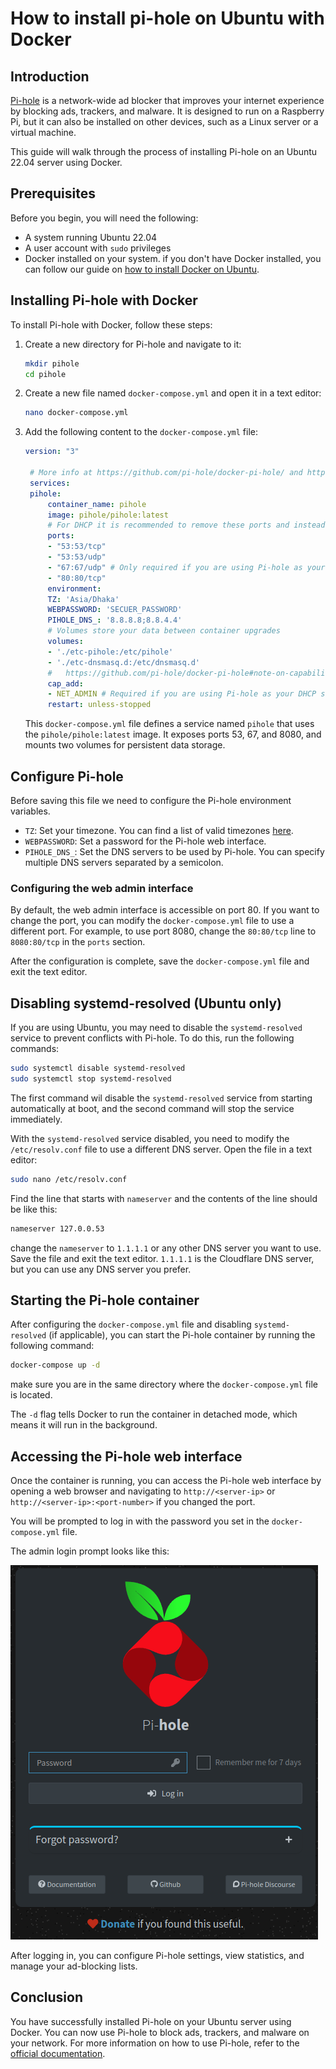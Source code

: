 # How to install pi-hole on Ubuntu with Docker

## Introduction

[Pi-hole](https://pi-hole.net/) is a network-wide ad blocker that improves your internet experience by blocking ads, trackers, and malware. It is designed to run on a Raspberry Pi, but it can also be installed on other devices, such as a Linux server or a virtual machine.

This guide will walk through the process of installing Pi-hole on an Ubuntu 22.04 server using Docker.

## Prerequisites

Before you begin, you will need the following:

- A system running Ubuntu 22.04
- A user account with `sudo` privileges
- Docker installed on your system. if you don't have Docker installed, you can follow our guide on [how to install Docker on Ubuntu](../linux-administration/install-docker.md).


## Installing Pi-hole with Docker

To install Pi-hole with Docker, follow these steps:

1. Create a new directory for Pi-hole and navigate to it:

   ```bash
   mkdir pihole
   cd pihole
   ```
1. Create a new file named `docker-compose.yml` and open it in a text editor:

   ```bash
   nano docker-compose.yml
   ```

1. Add the following content to the `docker-compose.yml` file:

   ```yaml
   version: "3"

    # More info at https://github.com/pi-hole/docker-pi-hole/ and https://docs.pi-hole.net/
    services:
    pihole:
        container_name: pihole
        image: pihole/pihole:latest
        # For DHCP it is recommended to remove these ports and instead add: network_mode: "host"
        ports:
        - "53:53/tcp"
        - "53:53/udp"
        - "67:67/udp" # Only required if you are using Pi-hole as your DHCP server
        - "80:80/tcp"
        environment:
        TZ: 'Asia/Dhaka'
        WEBPASSWORD: 'SECUER_PASSWORD'
        PIHOLE_DNS_: '8.8.8.8;8.8.4.4'
        # Volumes store your data between container upgrades
        volumes:
        - './etc-pihole:/etc/pihole'
        - './etc-dnsmasq.d:/etc/dnsmasq.d'
        #   https://github.com/pi-hole/docker-pi-hole#note-on-capabilities
        cap_add:
        - NET_ADMIN # Required if you are using Pi-hole as your DHCP server, else not needed
        restart: unless-stopped

    ```
    This `docker-compose.yml` file defines a service named `pihole` that uses the `pihole/pihole:latest` image. It exposes ports 53, 67, and 8080, and mounts two volumes for persistent data storage.
## Configure Pi-hole

Before saving this file we need to configure the Pi-hole environment variables. 
- `TZ`: Set your timezone. You can find a list of valid timezones [here](https://en.wikipedia.org/wiki/List_of_tz_database_time_zones).
- `WEBPASSWORD`: Set a password for the Pi-hole web interface.
- `PIHOLE_DNS_`: Set the DNS servers to be used by Pi-hole. You can specify multiple DNS servers separated by a semicolon.

### Configuring the web admin interface

By default, the web admin interface is accessible on port 80. If you want to change the port, you can modify the `docker-compose.yml` file to use a different port. For example, to use port 8080, change the `80:80/tcp` line to `8080:80/tcp` in the `ports` section.

After the configuration is complete, save the `docker-compose.yml` file and exit the text editor.

## Disabling systemd-resolved (Ubuntu only)

If you are using Ubuntu, you may need to disable the `systemd-resolved` service to prevent conflicts with Pi-hole. To do this, run the following commands:

```bash
sudo systemctl disable systemd-resolved
sudo systemctl stop systemd-resolved
```

The first command wil disable the `systemd-resolved` service from starting automatically at boot, and the second command will stop the service immediately.

With the `systemd-resolved` service disabled, you need to modify the `/etc/resolv.conf` file to use a different DNS server. Open the file in a text editor:

```bash
sudo nano /etc/resolv.conf
```

Find the line that starts with `nameserver` and the contents of the line should be like this:

```bash
nameserver 127.0.0.53
```

change the `nameserver` to `1.1.1.1` or any other DNS server you want to use. Save the file and exit the text editor. `1.1.1.1` is the Cloudflare DNS server, but you can use any DNS server you prefer.

## Starting the Pi-hole container

After configuring the `docker-compose.yml` file and disabling `systemd-resolved` (if applicable), you can start the Pi-hole container by running the following command:

```bash
docker-compose up -d
```

make sure you are in the same directory where the `docker-compose.yml` file is located.

The `-d` flag tells Docker to run the container in detached mode, which means it will run in the background.

## Accessing the Pi-hole web interface

Once the container is running, you can access the Pi-hole web interface by opening a web browser and navigating to `http://<server-ip>` or `http://<server-ip>:<port-number>` if you changed the port.

You will be prompted to log in with the password you set in the `docker-compose.yml` file.

The admin login prompt looks like this:

![Pi-hole admin login](../public/images/pi-hole-admin-dashboard.png)

After logging in, you can configure Pi-hole settings, view statistics, and manage your ad-blocking lists.

## Conclusion

You have successfully installed Pi-hole on your Ubuntu server using Docker. You can now use Pi-hole to block ads, trackers, and malware on your network. For more information on how to use Pi-hole, refer to the [official documentation](https://docs.pi-hole.net/).
